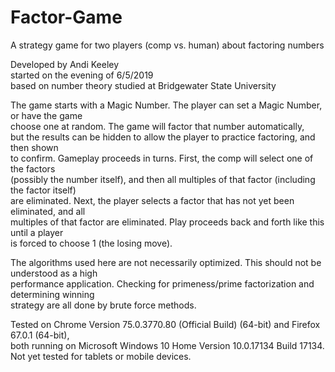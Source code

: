 # Factor-Game
A strategy game for two players (comp vs. human) about factoring numbers<p/>

Developed by Andi Keeley<br/>
started on the evening of 6/5/2019<br/>
based on number theory studied at Bridgewater State University<p/>

The game starts with a Magic Number. The player can set a Magic Number, or have the game<br/>
choose one at random. The game will factor that number automatically,<br/>
but the results can be hidden to allow the player to practice factoring, and then shown<br/>
to confirm. Gameplay proceeds in turns. First, the comp will select one of the factors<br/>
(possibly the number itself), and then all multiples of that factor (including the factor itself)<br/>
are eliminated. Next, the player selects a factor that has not yet been eliminated, and all<br/>
multiples of that factor are eliminated. Play proceeds back and forth like this until a player<br/>
is forced to choose 1 (the losing move).<p/>

The algorithms used here are not necessarily optimized. This should not be understood as a high<br/>
performance application. Checking for primeness/prime factorization and determining winning<br/>
strategy are all done by brute force methods.<p/>

Tested on Chrome Version 75.0.3770.80 (Official Build) (64-bit) and Firefox 67.0.1 (64-bit),<br/>
both running on Microsoft Windows 10 Home Version 10.0.17134 Build 17134.<br/>
Not yet tested for tablets or mobile devices.<p/>
